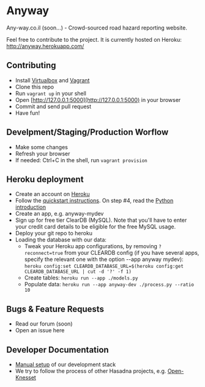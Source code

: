 Anyway
======

Any-way.co.il (soon...) - Crowd-sourced road hazard reporting website.

Feel free to contribute to the project. It is currently hosted on Heroku:
http://anyway.herokuapp.com/

Contributing
------------
* Install [Virtualbox](http://virtualbox.org) and [Vagrant](http://vagrantup.com/)
* Clone this repo
* Run `vagrant up` in your shell
* Open [http://127.0.0.1:5000](http://127.0.0.1:5000) in your browser
* Commit and send pull request
* Have fun!

Develpment/Staging/Production Worflow
-------------------------------------
* Make some changes
* Refresh your browser
* If needed: Ctrl+C in the shell, run `vagrant provision`

Heroku deployment
-----------------
* Create an account on [Heroku](http://heroku.com/)
* Follow the [quickstart instructions](https://devcenter.heroku.com/articles/quickstart). On step #4, read the [Python introduction](https://devcenter.heroku.com/articles/getting-started-with-python)
* Create an app, e.g. anyway-mydev
* Sign up for free tier ClearDB (MySQL). Note that you'll have to enter your credit card details to be eligible for the free MySQL usage.
* Deploy your git repo to heroku
* Loading the database with our data:
    * Tweak your Heroku app configurations, by removing `?reconnect=true` from your CLEARDB config (if you have several apps, specify the relevant one with the option --app anyway mydev):<br/>
	 `heroku config:set CLEARDB_DATABASE_URL=$(heroku config:get CLEARDB_DATABASE_URL | cut -d '?' -f 1)`
    * Create tables: `heroku run --app ./models.py`
    * Populate data: `heroku run --app anyway-dev ./process.py --ratio 10`

Bugs & Feature Requests
-----------------------
* Read our forum (soon)
* Open an issue here

Developer Documentation
-----------------------
* [Manual setup](https://github.com/hasadna/anyway/wiki/Setup) of our development stack
* We try to follow the process of other Hasadna projects, e.g. [Open-Knesset](https://oknesset-devel.readthedocs.org/en/latest/)


